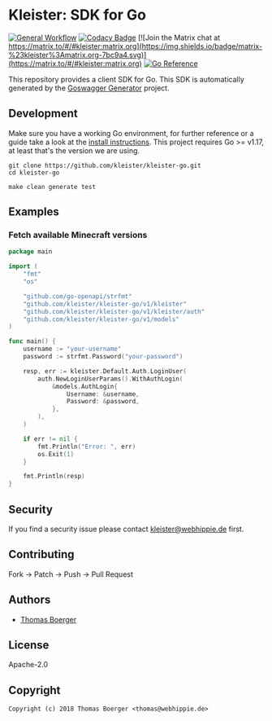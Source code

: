 # Kleister: SDK for Go

[![General Workflow](https://github.com/kleister/kleister-go/actions/workflows/general.yml/badge.svg)](https://github.com/kleister/kleister-go/actions/workflows/general.yml) [![Codacy Badge](https://app.codacy.com/project/badge/Grade/04c1aaaefa0442b08da36ce9f24193eb)](https://www.codacy.com/gh/kleister/kleister-go/dashboard?utm_source=github.com&amp;utm_medium=referral&amp;utm_content=kleister/kleister-go&amp;utm_campaign=Badge_Grade) [![Join the Matrix chat at https://matrix.to/#/#kleister:matrix.org](https://img.shields.io/badge/matrix-%23kleister%3Amatrix.org-7bc9a4.svg)](https://matrix.to/#/#kleister:matrix.org) [![Go Reference](https://pkg.go.dev/badge/github.com/kleister/kleister-go.svg)](https://pkg.go.dev/github.com/kleister/kleister-go)

This repository provides a client SDK for Go. This SDK is automatically
generated by the [Goswagger Generator](https://goswagger.io/) project.

## Development

Make sure you have a working Go environment, for further reference or a guide
take a look at the [install instructions][golang]. This project requires
Go >= v1.17, at least that's the version we are using.

```console
git clone https://github.com/kleister/kleister-go.git
cd kleister-go

make clean generate test
```

## Examples

### Fetch available Minecraft versions

[embedmd]:# (examples/login-user/main.go go)
```go
package main

import (
	"fmt"
	"os"

	"github.com/go-openapi/strfmt"
	"github.com/kleister/kleister-go/v1/kleister"
	"github.com/kleister/kleister-go/v1/kleister/auth"
	"github.com/kleister/kleister-go/v1/models"
)

func main() {
	username := "your-username"
	password := strfmt.Password("your-password")

	resp, err := kleister.Default.Auth.LoginUser(
		auth.NewLoginUserParams().WithAuthLogin(
			&models.AuthLogin{
				Username: &username,
				Password: &password,
			},
		),
	)

	if err != nil {
		fmt.Println("Error: ", err)
		os.Exit(1)
	}

	fmt.Println(resp)
}
```

## Security

If you find a security issue please contact kleister@webhippie.de first.

## Contributing

Fork -> Patch -> Push -> Pull Request

## Authors

-   [Thomas Boerger](https://github.com/tboerger)

## License

Apache-2.0

## Copyright

```console
Copyright (c) 2018 Thomas Boerger <thomas@webhippie.de>
```

[golang]: http://golang.org/doc/install.html
